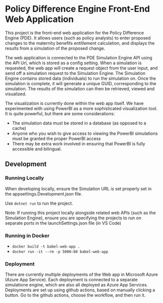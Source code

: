 # Policy Difference Engine Front-End Web Application

This project is the front-end web application for the Policy Difference Engine (PDE). It allows users (such as policy analysts) to enter proposed changes to the maternity benefits entitlement calculation, and displays the results from a simulation of the proposed change.

The web application is connected to the PDE Simulation Engine API using the API Url, which is stored as a config setting. When a simulation is requested, the web app will create a request object from the user input, and send off a simulation request to the Simulation Engine. The Simulation Engine contains stored data (individuals) to run the simulation on. Once the simulation is complete, it will generate a unique GUID, corresponding to the simulation. The results of the simulation can then be retrieved, viewed and visualized.

The visualization is currently done within the web app itself. We have experimented with using PowerBI as a more sophisticated visualization tool. It is quite powerful, but there are some considerations:
- The simulation data must be stored in a database (as opposed to a cache)
- Anyone who you wish to give access to viewing the PowerBI simulations must be granted the proper PowerBI access
- There may be extra work involved in ensuring that PowerBI is fully accessible and bilingual. 

## Development

### Running Locally

When developing locally, ensure the Simulation URL is set properly set in the appsettings.Development.json file.

Use `dotnet run` to run the project.

Note: If running this project locally alongside related web APIs (such as the Simulation Engine), ensure you are specifying the projects to run on separate ports in the launchSettings.json file (in VS Code)

### Running in Docker
- `docker build -t babel-web-app .`
- `docker run -it --rm -p 5000:80 babel-web-app`

### Deployment
There are currently multiple deployments of the Web app in Microsoft Azure (Azure App Service). Each deployment is connected to a separate simulatione engine, which are also all deployed as Azure App Services. Deployments are set up using github actions, based on manually clicking a button. Go to the github actions, choose the workflow, and then run it.

